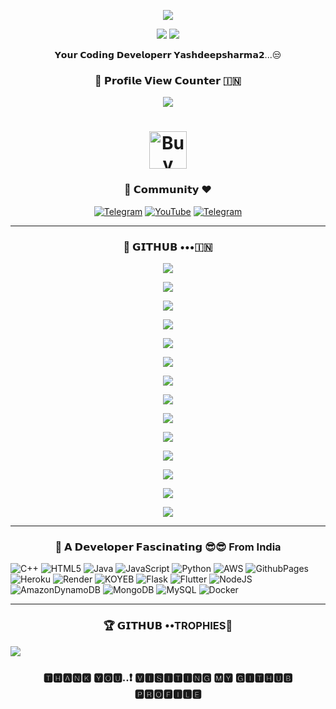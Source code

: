<p align="center">
  <a href="https://youtube.com/@viddertech">
    <img src="https://readme-typing-svg.demolab.com/?lines=Vidder%20Tech&font=Fira%20SemiBold&center=true&width=480&height=45&color=32CD32&vCenter=true&pause=1000&size=40" /></a>
</p>
<p align="center">
  <a href="https://t.me/VIDDER_TECH">
    <img src="https://readme-typing-svg.demolab.com/?lines=Full-stack%20web%20app%20and%20BOT%20developer;Experienced%20UI%2FUX%20Designer;6%2B%60month%20of%20coding%20experience;Always%20learning%20new%20things;A.I%20DEVELOPER%20&font=Fira%20Code&center=true&width=500&height=45&color=9400D3&vCenter=true&pause=1000&size=22" /></a>
  <a href="https://t.me/videoderXT">
    <img src="https://readme-typing-svg.demolab.com/?lines=Join%20our%20Telegram%20community;For%20updates%20and%20support;Engage%20with%20other%20developers;Get%20latest%20tech%20news%20and%20tips&font=Fira%20Code&center=true&width=500&height=45&color=1E90FF&vCenter=true&pause=1000&size=22" /></a>
</p>
<p align="center">
𝗬𝗼𝘂𝗿 𝗖𝗼𝗱𝗶𝗻𝗴 𝗗𝗲𝘃𝗲𝗹𝗼𝗽𝗲𝗿𝗿 𝗬𝗮𝘀𝗵𝗱𝗲𝗲𝗽𝘀𝗵𝗮𝗿𝗺𝗮𝟮...😒
</p>
<h3 align="center">👀 𝗣𝗿𝗼𝗳𝗶𝗹𝗲 𝗩𝗶𝗲𝘄 𝗖𝗼𝘂𝗻𝘁𝗲𝗿 🇮🇳</h3>
<p align="center">
<img src="https://profile-counter.glitch.me/{Yashdeepsharma2}/count.svg" <p align="center"> </p>
<h1 align="center">
<a href="https://www.buymeacoffee.com/yashdeepsharma2" target="_blank"><img src="https://cdn.buymeacoffee.com/buttons/v2/default-yellow.png" alt="Buy Me A Coffee" style="height: 60px !important;width=217px !important;" ></a>

<h3 align="center">🙏 𝗖𝗼𝗺𝗺𝘂𝗻𝗶𝘁𝘆 ❤️</h3>
</p>
<p align="center">
<a href="https://t.me/VIDDER_TECH"><img alt="Telegram" src="https://img.shields.io/badge/VIDDER_TECH-2CA5E0?style=for-the-badge&logo=telegram&logoColor=white"/></a>
<a href="https://youtube.com/@viddertech"><img alt="YouTube" src="https://img.shields.io/badge/-YouTube-red?style=for-the-badge&logo=youtube&logoColor=white"/></a>
<a href="https://t.me/videoderXT"><img alt="Telegram" src="https://img.shields.io/badge/videoderXT-2CA5E0?style=for-the-badge&logo=telegram&logoColor=white"/></a>
</p>

----------------------------------------------------------------------------------------------------------------------------------------------

<h3 align="center">💜 𝗚𝗜𝗧𝗛𝗨𝗕 •••🇮🇳</h3>
<p align="center">
<img src="https://github-stats-alpha.vercel.app/api/?username=Yashdeepsharma2&cc=000&tc=00ff00&ic=fff000&bc=fff" align="center">
</p>
<p align="center">
<img src="https://github-readme-stats.vercel.app/api?username=Yashdeepsharma2&hide=prs&count_public=true&show_icons=true&theme=algolia" align="center"> </p>
<p align="center">
<img src="https://github-readme-streak-stats.herokuapp.com?user=Yashdeepsharma2&theme=radical&hide_border" align="center"> </p>
<p align="center">
<img src="https://github-readme-stats.vercel.app/api/top-langs/?username=Yashdeepsharma2&layout=compact&theme=merko" align="center"> </p>
<p align="center">
<img src="https://github-profile-summary-cards.vercel.app/api/cards/repos-per-language?username=Yashdeepsharma2&theme=default" align="center">
</p>
<p align="center">
<img src="https://github-profile-summary-cards.vercel.app/api/cards/most-commit-language?username=Yashdeepsharma2&theme=default" align="center">
</p>
<p align="center">
<img src="https://github-profile-summary-cards.vercel.app/api/cards/productive-time?username=Yashdeepsharma2&theme=default" align="center">
</p>
<p align="center">
<img src="https://github-contribution-stats.vercel.app/api?username=Yashdeepsharma2&count_private=true&show_icons=true&theme=radical" align="center">
</p>
<p align="center">
<img src="https://activity-graph.herokuapp.com/graph?username=Yashdeepsharma2&theme=react-dark" align="center">
</p>
<p align="center">
<img src="https://github-profile-trophy.vercel.app/?username=Yashdeepsharma2&theme=radical&no-frame=false&no-bg=false&margin-w=4" align="center">
</p>
<p align="center">
<img src="https://github-profile-summary-cards.vercel.app/api/cards/top-repositories?username=Yashdeepsharma2&theme=default" align="center">
</p>
<p align="center">
<img src="https://github-profile-summary-cards.vercel.app/api/cards/commit-frequency?username=Yashdeepsharma2&theme=default" align="center">
</p>
<p align="center">
<img src="https://github-profile-summary-cards.vercel.app/api/cards/issues-prs?username=Yashdeepsharma2&theme=default" align="center">
</p>
<p align="center">
<img src="https://github-readme-gists.vercel.app/api?username=Yashdeepsharma2" align="center">
</p>

----------------------------------------------------------------------------------------------------------------------------------------------
  
<h3 align="center">🫣 𝗔 𝗗𝗲𝘃𝗲𝗹𝗼𝗽𝗲𝗿 𝗙𝗮𝘀𝗰𝗶𝗻𝗮𝘁𝗶𝗻𝗴 😎😎 From India</h3>

</p>
<p align="center">
  
![C++](https://img.shields.io/badge/c++-%2300599C.svg?style=for-the-badge&logo=c%2B%2B&logoColor=white) ![HTML5](https://img.shields.io/badge/html5-%23E34F26.svg?style=for-the-badge&logo=html5&logoColor=white) ![Java](https://img.shields.io/badge/java-%23ED8B00.svg?style=for-the-badge&logo=openjdk&logoColor=white) ![JavaScript](https://img.shields.io/badge/javascript-%23323330.svg?style=for-the-badge&logo=javascript&logoColor=%23F7DF1E) ![Python](https://img.shields.io/badge/python-3670A0?style=for-the-badge&logo=python&logoColor=ffdd54) ![AWS](https://img.shields.io/badge/AWS-%23FF9900.svg?style=for-the-badge&logo=amazon-aws&logoColor=white) ![GithubPages](https://img.shields.io/badge/github%20pages-121013?style=for-the-badge&logo=github&logoColor=white) ![Heroku](https://img.shields.io/badge/heroku-%23430098.svg?style=for-the-badge&logo=heroku&logoColor=white) ![Render](https://img.shields.io/badge/Render-%46E3B7.svg?style=for-the-badge&logo=render&logoColor=white) ![KOYEB](https://img.shields.io/badge/Koyeb-%23E34F26.svg?style=for-the-badge&logo=render&logoColor=white) ![Flask](https://img.shields.io/badge/flask-%23000.svg?style=for-the-badge&logo=flask&logoColor=white) ![Flutter](https://img.shields.io/badge/Flutter-%2302569B.svg?style=for-the-badge&logo=Flutter&logoColor=white) ![NodeJS](https://img.shields.io/badge/node.js-6DA55F?style=for-the-badge&logo=node.js&logoColor=white) ![AmazonDynamoDB](https://img.shields.io/badge/Amazon%20DynamoDB-4053D6?style=for-the-badge&logo=Amazon%20DynamoDB&logoColor=white) ![MongoDB](https://img.shields.io/badge/MongoDB-%234ea94b.svg?style=for-the-badge&logo=mongodb&logoColor=white) ![MySQL](https://img.shields.io/badge/mysql-%2300000f.svg?style=for-the-badge&logo=mysql&logoColor=white) ![Docker](https://img.shields.io/badge/docker-%230db7ed.svg?style=for-the-badge&logo=docker&logoColor=white)
  </p>
  
---------------------------------------------------------------------------------------------------------------------------------------

<h3 align="center">🏆 𝗚𝗜𝗧𝗛𝗨𝗕 ••TROPHIES🏅</h3>
</p>
<img src="https://github-profile-trophy.vercel.app/?username=Yashdeepsharma2&theme=radical&no-frame=false&no-bg=false&margin-w=4" </p>

<h3 align="center">🆃︎🅷︎🅰︎🅽︎🅺︎ 🆈︎🅾︎🆄︎..❗ 🆅︎🅸︎🆂︎🅸︎🆃︎🅸︎🅽︎🅶︎ 🅼︎🆈︎ 🅶︎🅸︎🆃︎🅷︎🆄︎🅱︎ 🅿︎🆁︎🅾︎🅵︎🅸︎🅻︎🅴︎</h3>
